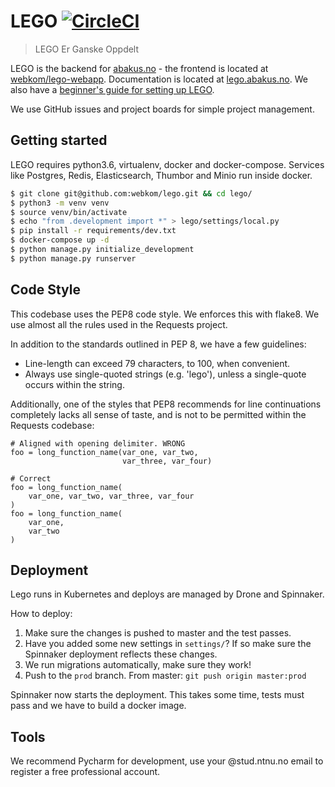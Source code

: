 # LEGO [![CircleCI](https://circleci.com/gh/webkom/lego/tree/master.svg?style=svg&circle-token=26520c314e094786c87c6a14af78c0cd7c82caec)](https://circleci.com/gh/webkom/lego/tree/master)

> LEGO Er Ganske Oppdelt

LEGO is the backend for [abakus.no](https://abakus.no) - the frontend is located at
[webkom/lego-webapp](https://github.com/webkom/lego-webapp).
Documentation is located at [lego.abakus.no](https://lego.abakus.no). We also have a [beginner's guide for setting up LEGO](https://github.com/webkom/lego/wiki/Noob-Guide).

We use GitHub issues and project boards for simple project management.

## Getting started

LEGO requires python3.6, virtualenv, docker and docker-compose. Services like Postgres, Redis,
Elasticsearch, Thumbor and Minio run inside docker.


```bash
$ git clone git@github.com:webkom/lego.git && cd lego/
$ python3 -m venv venv
$ source venv/bin/activate
$ echo "from .development import *" > lego/settings/local.py
$ pip install -r requirements/dev.txt
$ docker-compose up -d
$ python manage.py initialize_development
$ python manage.py runserver
```

## Code Style

This codebase uses the PEP8 code style. We enforces this with flake8. We use almost all the rules
used in the Requests project.

In addition to the standards outlined in PEP 8, we have a few guidelines:

* Line-length can exceed 79 characters, to 100, when convenient.
* Always use single-quoted strings (e.g. 'lego'), unless a single-quote occurs within the string.

Additionally, one of the styles that PEP8 recommends for line continuations completely lacks all
sense of taste, and is not to be permitted within the Requests codebase:

```
# Aligned with opening delimiter. WRONG
foo = long_function_name(var_one, var_two,
                         var_three, var_four)

# Correct
foo = long_function_name(
    var_one, var_two, var_three, var_four
)
foo = long_function_name(
    var_one,
    var_two
)
```

## Deployment

Lego runs in Kubernetes and deploys are managed by Drone and Spinnaker.

How to deploy:
1. Make sure the changes is pushed to master and the test passes.
2. Have you added some new settings in `settings/`? If so make sure the Spinnaker deployment reflects these changes.
3. We run migrations automatically, make sure they work!
4. Push to the `prod` branch. From master: `git push origin master:prod`

Spinnaker now starts the deployment. This takes some time, tests must pass and we have to build a
docker image.

## Tools

We recommend Pycharm for development, use your @stud.ntnu.no email to register a free professional
account.
